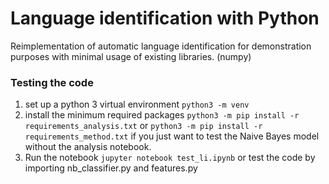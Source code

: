 # Language identification with Python
Reimplementation of automatic language identification for demonstration purposes with minimal usage of existing libraries. (numpy)

### Testing the code

1. set up a python 3 virtual environment ```python3 -m venv```
2. install the minimum required packages ```python3 -m pip install -r requirements_analysis.txt```
 or ```python3 -m pip install -r requirements_method.txt``` if you just want to test the Naive Bayes model without the analysis notebook.
3. Run the notebook ```jupyter notebook test_li.ipynb```
 or test the code by importing nb_classifier.py and features.py
